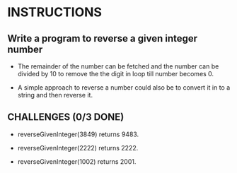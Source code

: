 # INSTRUCTIONS

## Write a program to reverse a given integer number

- The remainder of the number can be fetched and the number can be divided by 10 to remove the the digit in loop till number becomes 0.

- A simple approach to reverse a number could also be to convert it in to a string and then reverse it.

## CHALLENGES (0/3 DONE)

- reverseGivenInteger(3849) returns 9483.

- reverseGivenInteger(2222) returns 2222.

- reverseGivenInteger(1002) returns 2001.
